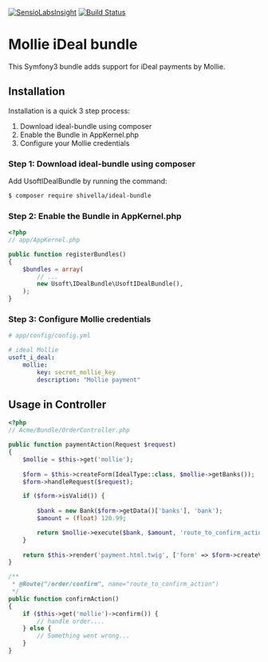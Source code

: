 [![SensioLabsInsight](https://insight.sensiolabs.com/projects/5b330dc5-6c92-4570-b7de-810522346532/mini.png)](https://insight.sensiolabs.com/projects/5b330dc5-6c92-4570-b7de-810522346532) [![Build Status](https://travis-ci.org/Shivella/ideal-bundle.svg?branch=master)](https://travis-ci.org/Shivella/ideal-bundle)

Mollie iDeal bundle
===================

This Symfony3 bundle adds support for iDeal payments by Mollie.

Installation
------------
Installation is a quick 3 step process:

1. Download ideal-bundle using composer
2. Enable the Bundle in AppKernel.php
3. Configure your Mollie credentials

### Step 1: Download ideal-bundle using composer

Add UsoftIDealBundle by running the command:

``` bash
$ composer require shivella/ideal-bundle
```

### Step 2: Enable the Bundle in AppKernel.php


``` php
<?php
// app/AppKernel.php

public function registerBundles()
{
    $bundles = array(
        // ...
        new Usoft\IDealBundle\UsoftIDealBundle(),
    );
}
```

### Step 3: Configure Mollie credentials
```yaml
# app/config/config.yml

# ideal Mollie
usoft_i_deal:
    mollie:
        key: secret_mollie_key
        description: "Mollie payment"

```


Usage in Controller
-------------------


``` php
<?php
// Acme/Bundle/OrderController.php

public function paymentAction(Request $request)
{
    $mollie = $this->get('mollie');
    
    $form = $this->createForm(IdealType::class, $mollie->getBanks());
    $form->handleRequest($request);

    if ($form->isValid()) {
    
        $bank = new Bank($form->getData()['banks'], 'bank');
        $amount = (float) 120.99;

        return $mollie->execute($bank, $amount, 'route_to_confirm_action');
    }
    
    return $this->render('payment.html.twig', ['form' => $form->createView()]);
}

/**
 * @Route("/order/confirm", name="route_to_confirm_action")
 */
public function confirmAction()
{
    if ($this->get('mollie')->confirm()) {
        // handle order....
    } else {
        // Something went wrong...
    }
}
```

